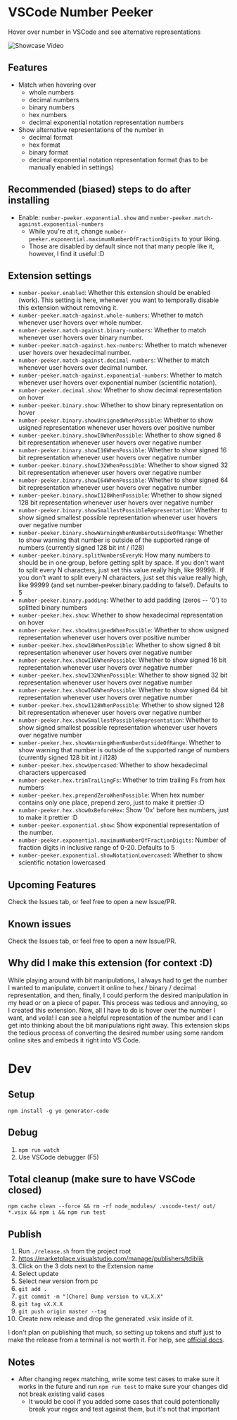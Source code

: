 # VSCode Number Peeker

Hover over number in VSCode and see alternative representations

![Showcase Video](./showcase.gif)

## Features

- Match when hovering over
  - whole numbers
  - decimal numbers
  - binary numbers
  - hex numbers
  - decimal exponential notation representation numbers
- Show alternative representations of the number in
  - decimal format
  - hex format
  - binary format
  - decimal exponential notation representation format (has to be manually enabled in settings)

## Recommended (biased) steps to do after installing

- Enable: `number-peeker.exponential.show` and `number-peeker.match-against.exponential-numbers`
  - While you're at it, change `number-peeker.exponential.maximumNumberOfFractionDigits` to your liking.
  - Those are disabled by default since not that many people like it, however, I find it useful :D

## Extension settings

- `number-peeker.enabled`: Whether this extension should be enabled (work). This setting is here, whenever you want to temporally disable this extension without removing it.
- `number-peeker.match-against.whole-numbers`: Whether to match whenever user hovers over whole number.
- `number-peeker.match-against.binary-numbers`: Whether to match whenever user hovers over binary number.
- `number-peeker.match-against.hex-numbers`: Whether to match whenever user hovers over hexadecimal number.
- `number-peeker.match-against.decimal-numbers`: Whether to match whenever user hovers over decimal number.
- `number-peeker.match-against.exponential-numbers`: Whether to match whenever user hovers over exponential number (scientific notation).
- `number-peeker.decimal.show`: Whether to show decimal representation on hover
- `number-peeker.binary.show`: Whether to show binary representation on hover
- `number-peeker.binary.showUnsignedWhenPossible`: Whether to show usigned representation whenever user hovers over positive number
- `number-peeker.binary.showI8WhenPossible`: Whether to show signed 8 bit representation whenever user hovers over negative number
- `number-peeker.binary.showI16WhenPossible`: Whether to show signed 16 bit representation whenever user hovers over negative number
- `number-peeker.binary.showI32WhenPossible`: Whether to show signed 32 bit representation whenever user hovers over negative number
- `number-peeker.binary.showI64WhenPossible`: Whether to show signed 64 bit representation whenever user hovers over negative number
- `number-peeker.binary.showI128WhenPossible`: Whether to show signed 128 bit representation whenever user hovers over negative number
- `number-peeker.binary.showSmallestPossibleRepresentation`: Whether to show signed smallest possible representation whenever user hovers over negative number
- `number-peeker.binary.showWarningWhenNumberOutsideOfRange`: Whether to show warning that number is outside of the supported range of numbers (currently signed 128 bit int / i128)
- `number-peeker.binary.splitNumbersEveryN`: How many numbers to should be in one group, before getting split by space. If you don't want to split every N characters, just set this value really high, like 99999.. If you don't want to split every N characters, just set this value really high, like 99999 (and set number-peeker.binary.padding to false!). Defaults to 5
- `number-peeker.binary.padding`: Whether to add padding (zeros -- '0') to splitted binary numbers
- `number-peeker.hex.show`: Whether to show hexadecimal representation on hover
- `number-peeker.hex.showUnsignedWhenPossible`: Whether to show usigned representation whenever user hovers over positive number
- `number-peeker.hex.showI8WhenPossible`: Whether to show signed 8 bit representation whenever user hovers over negative number
- `number-peeker.hex.showI16WhenPossible`: Whether to show signed 16 bit representation whenever user hovers over negative number
- `number-peeker.hex.showI32WhenPossible`: Whether to show signed 32 bit representation whenever user hovers over negative number
- `number-peeker.hex.showI64WhenPossible`: Whether to show signed 64 bit representation whenever user hovers over negative number
- `number-peeker.hex.showI128WhenPossible`: Whether to show signed 128 bit representation whenever user hovers over negative number
- `number-peeker.hex.showSmallestPossibleRepresentation`: Whether to show signed smallest possible representation whenever user hovers over negative number
- `number-peeker.hex.showWarningWhenNumberOutsideOfRange`: Whether to show warning that number is outside of the supported range of numbers (currently signed 128 bit int / i128)
- `number-peeker.hex.showUpercased`: Whether to show hexadecimal characters uppercased
- `number-peeker.hex.trimTrailingFs`: Whether to trim trailing Fs from hex numbers
- `number-peeker.hex.prependZeroWhenPossible`: When hex number contains only one place, prepend zero, just to make it prettier :D
- `number-peeker.hex.show0xBeforeHex`: Show '0x' before hex numbers, just to make it prettier :D
- `number-peeker.exponential.show`: Show exponential representation of the number.
- `number-peeker.exponential.maximumNumberOfFractionDigits`: Number of fraction digits in inclusive range of 0-20. Defaults to 5
- `number-peeker.exponential.showNotationLowercased`: Whether to show scientific notation lowercased

## Upcoming Features

Check the Issues tab, or feel free to open a new Issue/PR.

## Known issues

Check the Issues tab, or feel free to open a new Issue/PR.

## Why did I make this extension (for context :D)

While playing around with bit manipulations, I always had to get the number I wanted to manipulate, convert it online to hex / binary / decimal representation, and then, finally, I could perform the desired manipulation in my head or on a piece of paper. This process was tedious and annoying, so I created this extension. Now, all I have to do is hover over the number I want, and voila! I can see a helpful representation of the number and I can get into thinking about the bit manipulations right away. This extension skips the tedious process of converting the desired number using some random online sites and embeds it right into VS Code.

# Dev

## Setup

```
npm install -g yo generator-code
```

## Debug

1. `npm run watch`
2. Use VSCode debugger (F5)

## Total cleanup (make sure to have VSCode closed)

```
npm cache clean --force && rm -rf node_modules/ .vscode-test/ out/ *.vsix && npm i && npm run test
```

## Publish

1. Run `./release.sh` from the project root
2. https://marketplace.visualstudio.com/manage/publishers/tdiblik
3. Click on the 3 dots next to the Extension name
4. Select update
5. Select new version from pc
6. `git add .`
7. `git commit -m "[Chore] Bump version to vX.X.X"`
8. `git tag vX.X.X`
9. `git push origin master --tag`
10. Create new release and drop the generated .vsix inside of it.

I don't plan on publishing that much, so setting up tokens and stuff just to make the release from a terminal is not worth it. For help, see [official docs](https://code.visualstudio.com/api/working-with-extensions/publishing-extension).

## Notes

- After changing regex matching, write some test cases to make sure it works in the future and run `npm run test` to make sure your changes did not break existing valid cases
  - It would be cool if you added some cases that could potentionally break your regex and test against them, but it's not that important
